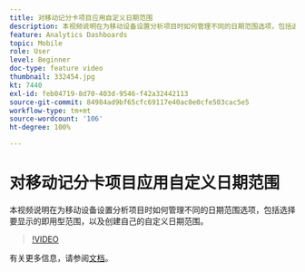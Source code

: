 ```yaml
---
title: 对移动记分卡项目应用自定义日期范围
description: 本视频说明在为移动设备设置分析项目时如何管理不同的日期范围选项，包括选择要显示的即用型范围，以及创建自己的自定义日期范围。
feature: Analytics Dashboards
topic: Mobile
role: User
level: Beginner
doc-type: feature video
thumbnail: 332454.jpg
kt: 7440
exl-id: feb04719-8d70-403d-9546-f42a32442113
source-git-commit: 84984ad9bf65cfc69117e40ac0e0cfe503cac5e5
workflow-type: tm+mt
source-wordcount: '106'
ht-degree: 100%

---
```


# 对移动记分卡项目应用自定义日期范围

本视频说明在为移动设备设置分析项目时如何管理不同的日期范围选项，包括选择要显示的即用型范围，以及创建自己的自定义日期范围。

>[!VIDEO](https://video.tv.adobe.com/v/3411530/?quality=12&learn=on&captions=chi_hans)

有关更多信息，请参阅[文档](https://experienceleague.adobe.com/docs/analytics/analyze/mobapp/curator.html?lang=zh-Hans)。

